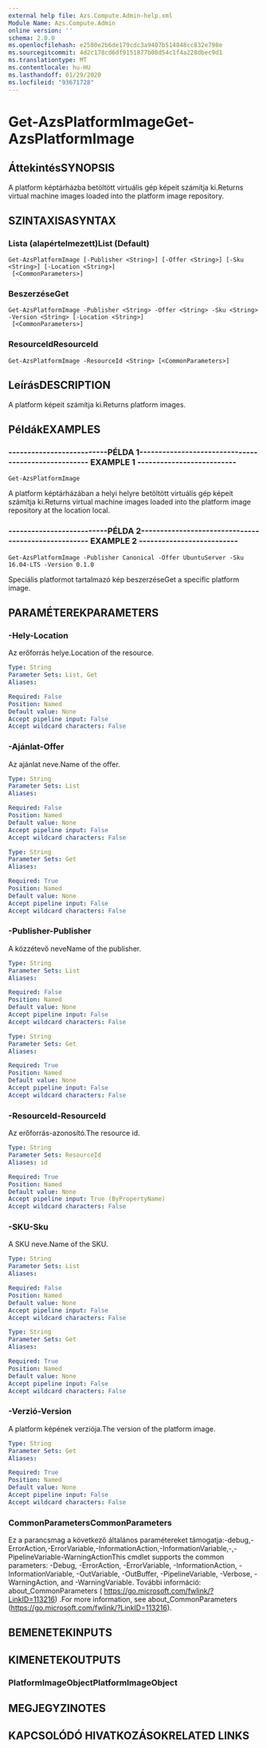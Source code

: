 ```yaml
---
external help file: Azs.Compute.Admin-help.xml
Module Name: Azs.Compute.Admin
online version: ''
schema: 2.0.0
ms.openlocfilehash: e2580e2b6de179cdc3a9407b514848cc832e798e
ms.sourcegitcommit: 4d2c178cd6df9151877b08d54c1f4a228dbec9d1
ms.translationtype: MT
ms.contentlocale: hu-HU
ms.lasthandoff: 01/29/2020
ms.locfileid: "93671728"
---
```

# <span data-ttu-id="1d0be-101">Get-AzsPlatformImage</span><span class="sxs-lookup"><span data-stu-id="1d0be-101">Get-AzsPlatformImage</span></span>

## <span data-ttu-id="1d0be-102">Áttekintés</span><span class="sxs-lookup"><span data-stu-id="1d0be-102">SYNOPSIS</span></span>
<span data-ttu-id="1d0be-103">A platform képtárházba betöltött virtuális gép képeit számítja ki.</span><span class="sxs-lookup"><span data-stu-id="1d0be-103">Returns virtual machine images loaded into the platform image repository.</span></span>

## <span data-ttu-id="1d0be-104">SZINTAXISA</span><span class="sxs-lookup"><span data-stu-id="1d0be-104">SYNTAX</span></span>

### <span data-ttu-id="1d0be-105">Lista (alapértelmezett)</span><span class="sxs-lookup"><span data-stu-id="1d0be-105">List (Default)</span></span>
```
Get-AzsPlatformImage [-Publisher <String>] [-Offer <String>] [-Sku <String>] [-Location <String>]
 [<CommonParameters>]
```

### <span data-ttu-id="1d0be-106">Beszerzése</span><span class="sxs-lookup"><span data-stu-id="1d0be-106">Get</span></span>
```
Get-AzsPlatformImage -Publisher <String> -Offer <String> -Sku <String> -Version <String> [-Location <String>]
 [<CommonParameters>]
```

### <span data-ttu-id="1d0be-107">ResourceId</span><span class="sxs-lookup"><span data-stu-id="1d0be-107">ResourceId</span></span>
```
Get-AzsPlatformImage -ResourceId <String> [<CommonParameters>]
```

## <span data-ttu-id="1d0be-108">Leírás</span><span class="sxs-lookup"><span data-stu-id="1d0be-108">DESCRIPTION</span></span>
<span data-ttu-id="1d0be-109">A platform képeit számítja ki.</span><span class="sxs-lookup"><span data-stu-id="1d0be-109">Returns platform images.</span></span>

## <span data-ttu-id="1d0be-110">Példák</span><span class="sxs-lookup"><span data-stu-id="1d0be-110">EXAMPLES</span></span>

### <span data-ttu-id="1d0be-111">--------------------------PÉLDA 1--------------------------</span><span class="sxs-lookup"><span data-stu-id="1d0be-111">-------------------------- EXAMPLE 1 --------------------------</span></span>
```
Get-AzsPlatformImage
```

<span data-ttu-id="1d0be-112">A platform képtárházában a helyi helyre betöltött virtuális gép képeit számítja ki.</span><span class="sxs-lookup"><span data-stu-id="1d0be-112">Returns virtual machine images loaded into the platform image repository at the location local.</span></span>

### <span data-ttu-id="1d0be-113">--------------------------PÉLDA 2--------------------------</span><span class="sxs-lookup"><span data-stu-id="1d0be-113">-------------------------- EXAMPLE 2 --------------------------</span></span>
```
Get-AzsPlatformImage -Publisher Canonical -Offer UbuntuServer -Sku 16.04-LTS -Version 0.1.0
```

<span data-ttu-id="1d0be-114">Speciális platformot tartalmazó kép beszerzése</span><span class="sxs-lookup"><span data-stu-id="1d0be-114">Get a specific platform image.</span></span>

## <span data-ttu-id="1d0be-115">PARAMÉTEREK</span><span class="sxs-lookup"><span data-stu-id="1d0be-115">PARAMETERS</span></span>

### <span data-ttu-id="1d0be-116">-Hely</span><span class="sxs-lookup"><span data-stu-id="1d0be-116">-Location</span></span>
<span data-ttu-id="1d0be-117">Az erőforrás helye.</span><span class="sxs-lookup"><span data-stu-id="1d0be-117">Location of the resource.</span></span>

```yaml
Type: String
Parameter Sets: List, Get
Aliases: 

Required: False
Position: Named
Default value: None
Accept pipeline input: False
Accept wildcard characters: False
```

### <span data-ttu-id="1d0be-118">-Ajánlat</span><span class="sxs-lookup"><span data-stu-id="1d0be-118">-Offer</span></span>
<span data-ttu-id="1d0be-119">Az ajánlat neve.</span><span class="sxs-lookup"><span data-stu-id="1d0be-119">Name of the offer.</span></span>

```yaml
Type: String
Parameter Sets: List
Aliases: 

Required: False
Position: Named
Default value: None
Accept pipeline input: False
Accept wildcard characters: False
```

```yaml
Type: String
Parameter Sets: Get
Aliases: 

Required: True
Position: Named
Default value: None
Accept pipeline input: False
Accept wildcard characters: False
```

### <span data-ttu-id="1d0be-120">-Publisher</span><span class="sxs-lookup"><span data-stu-id="1d0be-120">-Publisher</span></span>
<span data-ttu-id="1d0be-121">A közzétevő neve</span><span class="sxs-lookup"><span data-stu-id="1d0be-121">Name of the publisher.</span></span>

```yaml
Type: String
Parameter Sets: List
Aliases: 

Required: False
Position: Named
Default value: None
Accept pipeline input: False
Accept wildcard characters: False
```

```yaml
Type: String
Parameter Sets: Get
Aliases: 

Required: True
Position: Named
Default value: None
Accept pipeline input: False
Accept wildcard characters: False
```

### <span data-ttu-id="1d0be-122">-ResourceId</span><span class="sxs-lookup"><span data-stu-id="1d0be-122">-ResourceId</span></span>
<span data-ttu-id="1d0be-123">Az erőforrás-azonosító.</span><span class="sxs-lookup"><span data-stu-id="1d0be-123">The resource id.</span></span>

```yaml
Type: String
Parameter Sets: ResourceId
Aliases: id

Required: True
Position: Named
Default value: None
Accept pipeline input: True (ByPropertyName)
Accept wildcard characters: False
```

### <span data-ttu-id="1d0be-124">-SKU</span><span class="sxs-lookup"><span data-stu-id="1d0be-124">-Sku</span></span>
<span data-ttu-id="1d0be-125">A SKU neve.</span><span class="sxs-lookup"><span data-stu-id="1d0be-125">Name of the SKU.</span></span>

```yaml
Type: String
Parameter Sets: List
Aliases: 

Required: False
Position: Named
Default value: None
Accept pipeline input: False
Accept wildcard characters: False
```

```yaml
Type: String
Parameter Sets: Get
Aliases: 

Required: True
Position: Named
Default value: None
Accept pipeline input: False
Accept wildcard characters: False
```

### <span data-ttu-id="1d0be-126">-Verzió</span><span class="sxs-lookup"><span data-stu-id="1d0be-126">-Version</span></span>
<span data-ttu-id="1d0be-127">A platform képének verziója.</span><span class="sxs-lookup"><span data-stu-id="1d0be-127">The version of the platform image.</span></span>

```yaml
Type: String
Parameter Sets: Get
Aliases: 

Required: True
Position: Named
Default value: None
Accept pipeline input: False
Accept wildcard characters: False
```

### <span data-ttu-id="1d0be-128">CommonParameters</span><span class="sxs-lookup"><span data-stu-id="1d0be-128">CommonParameters</span></span>
<span data-ttu-id="1d0be-129">Ez a parancsmag a következő általános paramétereket támogatja:-debug,-ErrorAction,-ErrorVariable,-InformationAction,-InformationVariable,-,-PipelineVariable-WarningAction</span><span class="sxs-lookup"><span data-stu-id="1d0be-129">This cmdlet supports the common parameters: -Debug, -ErrorAction, -ErrorVariable, -InformationAction, -InformationVariable, -OutVariable, -OutBuffer, -PipelineVariable, -Verbose, -WarningAction, and -WarningVariable.</span></span> <span data-ttu-id="1d0be-130">További információ: about_CommonParameters ( https://go.microsoft.com/fwlink/?LinkID=113216) .</span><span class="sxs-lookup"><span data-stu-id="1d0be-130">For more information, see about_CommonParameters (https://go.microsoft.com/fwlink/?LinkID=113216).</span></span>

## <span data-ttu-id="1d0be-131">BEMENETEK</span><span class="sxs-lookup"><span data-stu-id="1d0be-131">INPUTS</span></span>

## <span data-ttu-id="1d0be-132">KIMENETEK</span><span class="sxs-lookup"><span data-stu-id="1d0be-132">OUTPUTS</span></span>

### <span data-ttu-id="1d0be-133">PlatformImageObject</span><span class="sxs-lookup"><span data-stu-id="1d0be-133">PlatformImageObject</span></span>

## <span data-ttu-id="1d0be-134">MEGJEGYZI</span><span class="sxs-lookup"><span data-stu-id="1d0be-134">NOTES</span></span>

## <span data-ttu-id="1d0be-135">KAPCSOLÓDÓ HIVATKOZÁSOK</span><span class="sxs-lookup"><span data-stu-id="1d0be-135">RELATED LINKS</span></span>

